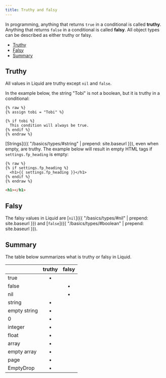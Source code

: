 ```yaml
---
title: Truthy and falsy
---
```


In programming, anything that returns `true` in a conditional is called **truthy**. Anything that returns `false` in a conditional is called **falsy**. All object types can be described as either truthy or falsy.

- [Truthy](#truthy)
- [Falsy](#falsy)
- [Summary](#summary)

## Truthy

All values in Liquid are truthy except `nil` and `false`.

In the example below, the string "Tobi" is not a boolean, but it is truthy in a conditional:

```liquid
{% raw %}
{% assign tobi = "Tobi" %}

{% if tobi %}
  This condition will always be true.
{% endif %}
{% endraw %}
```

[Strings]({{ "/basics/types/#string" | prepend: site.baseurl }}), even when empty, are truthy. The example below will result in empty HTML tags if `settings.fp_heading` is empty:

```liquid
{% raw %}
{% if settings.fp_heading %}
  <h1>{{ settings.fp_heading }}</h1>
{% endif %}
{% endraw %}
```

```html
<h1></h1>
```

## Falsy

The falsy values in Liquid are [`nil`]({{ "/basics/types/#nil" | prepend: site.baseurl }}) and [`false`]({{ "/basics/types/#boolean" | prepend: site.baseurl }}).

## Summary

The table below summarizes what is truthy or falsy in Liquid.

|               | truthy        | falsy         |
| ------------- |:-------------:|:-------------:|
| true          | •             |               |
| false         |               | •             |
| nil           |               | •             |
| string        | •             |               |
| empty string  | •             |               |
| 0             | •             |               |
| integer       | •             |               |
| float         | •             |               |
| array         | •             |               |
| empty array   | •             |               |
| page          | •             |               |
| EmptyDrop     | •             |               |
